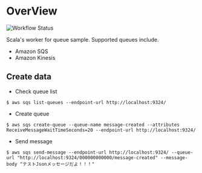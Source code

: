# OverView

![Workflow Status](https://github.com/tshinowpub/scala-consumer-sample/workflows/test/badge.svg)

Scala's worker for queue sample. Supported queues include.

- Amazon SQS
- Amazon Kinesis

## Create data

- Check queue list

```shell
$ aws sqs list-queues --endpoint-url http://localhost:9324/
```

- Create queue

```shell
$ aws sqs create-queue --queue-name message-created --attributes ReceiveMessageWaitTimeSeconds=20 --endpoint-url http://localhost:9324/
```

- Send message

```shell
$ aws sqs send-message --endpoint-url http://localhost:9324/ --queue-url "http://localhost:9324/000000000000/message-created" --message-body "テストJsonメッセージだよ！！！"
```
